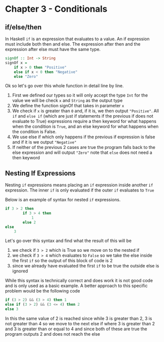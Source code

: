 # Chapter 3 - Conditionals

## if/else/then

In Haskell `if` is an expression that evaluates to a value. An if expression must include both then and else. The expression after then and the expression after else must have the same type.

```haskell
signOf :: Int -> String
signOf x = 
    if x > 0 then "Positive"
    else if x < 0 then "Negative"
    else "Zero"
```

Ok so let's go over this whole function in detail line by line.

1. First we defined our types so it will only accept the type `Int` for the value we will be check `x` and `String` as the output type
2. We define the function signOf that takes in parameter `x`
3. We check if `x` is greater than `0` and, if it is, we then output `"Positive"`. All `if` and `else if` (which are just if statements if the previous if does not evaluate to True) expressions require a then keyword for what happens when the condition is `True`, and an else keyword for what happens when the condition is False.
4. We use else if which only happens if the previous if expression is false and if it is we output `"Negative"`
5. If neither of the previous 2 cases are true the program falls back to the else expression and will output `"Zero"` note that `else` does not need a then keyword

## Nesting If Expressions

Nesting `if` expressions means placing an `if` expression inside another `if` expression.  The inner `if` is only evaluated if the outer `if` evaluates to `True`

Below is an example of syntax for nested `if` expressions.

```haskell
if 3 > 2 then
        if 3 > 4 then
            1
        else 2
else
    3
```

Let's go over this syntax and find what the result of this will be

1. we check if `3 > 2` which is True so we move on to the nested if
2. we check if `3 > 4` which evaluates to `False` so we take the else inside the first `if` so the output of this block of code is 2
3. since we already have evaluated the first `if` to be true the outside else is ignored

While this syntax is technically correct and does work it is not good code and is only used as a basic example.  A better approach to this specific problem would be the following code

```haskell
if (3 > 2) && (3 > 4) then 1
else if (3 > 2) && (3 <= 4) then 2
else 3
```

In this the same value of 2 is reached since while 3 is greater than 2, 3 is not greater than 4 so we move to the next else if where 3 is greater than 2 and 3 is greater than or equal to 4 and since both of these are true the program outputs 2 and does not reach the else